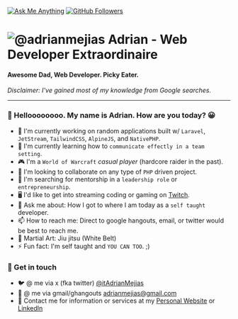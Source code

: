 [![Ask Me Anything](https://img.shields.io/badge/Ask%20me-anything-1abc9c.svg)](https://bit.ly/adrian-mejias-x)
[![GitHub Followers](https://img.shields.io/github/followers/adrianmejias.svg?style=social&label=Follow&maxAge=2592000)](https://github.com/adrianmejias?tab=followers)

# ![@adrianmejias](https://avatars0.githubusercontent.com/u/1440288?s=25&v=4) Adrian - Web Developer Extraordinaire

#### Awesome Dad, Web Developer. Picky Eater.

_Disclaimer: I've gained most of my knowledge from Google searches._

---

### 👋 Helloooooooo. My name is Adrian. How are you today? 😀

- 🔭 I'm currently working on random applications built w/ `Laravel`, `JetStream`, `TailwindCSS`, `AlpineJS`, and `NativePHP`.
- 🌱 I'm currently learning how to `communicate effectly in a team setting`.
- 🎮 I'm a `World of Warcraft` _casual player_ (hardcore raider in the past).
- 👯 I'm looking to collaborate on any type of `PHP` driven project.
- 🤔 I'm searching for mentorship in a `leadership role` or `entrepreneurship`.
- 🖥️ I'd like to get into streaming coding or gaming on [Twitch](https://bit.ly/abstract-coding-twitch).
- 💬 Ask me about: How I got to where I am today as a `self taught` developer.
- 📫 How to reach me: Direct to google hangouts, email, or twitter would be best to reach me.
- 💪 Martial Art: Jiu jitsu (White Belt)
- ⚡ Fun fact: I'm self taught and `YOU CAN TOO`. ;)

### 💌 Get in touch

- 🐦 @ me via x (fka twitter) [@itAdrianMejias](https://bit.ly/adrian-mejias-x)
- 🔑 @ me via gmail/ghangouts [adrianmejias@gmail.com](https://hangouts.google.com)
- 💜 Contact me for information or services at my [Personal Website](https://adrianmejias.com) or [LinkedIn](https://bit.ly/adrian-mejias-linkedin)
